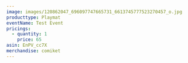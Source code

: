 ```yaml
---
image: images/120862047_696097747665731_6613745777523270457_o.jpg
producttype: Playmat
eventName: Test Event
pricings:
  - quantity: 1
    price: 65
asin: EnPV_cc7X
merchandise: comiket
---
```

